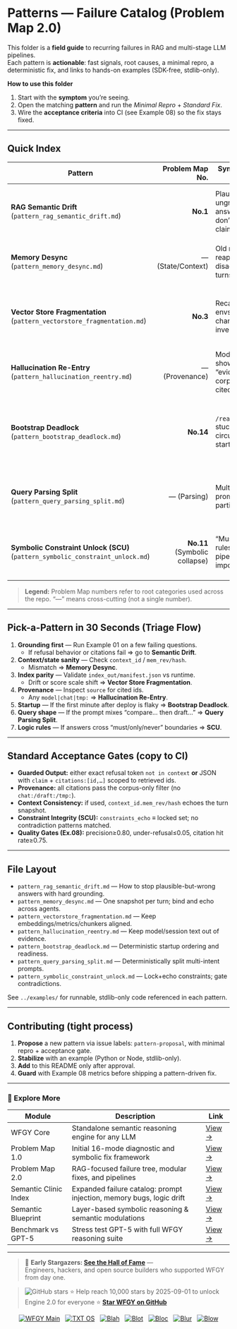 # Patterns — Failure Catalog (Problem Map 2.0)

This folder is a **field guide** to recurring failures in RAG and multi-stage LLM pipelines.  
Each pattern is **actionable**: fast signals, root causes, a minimal repro, a deterministic fix, and links to hands-on examples (SDK-free, stdlib-only).

**How to use this folder**

1) Start with the **symptom** you’re seeing.  
2) Open the matching **pattern** and run the *Minimal Repro* + *Standard Fix*.  
3) Wire the **acceptance criteria** into CI (see Example 08) so the fix stays fixed.

---

## Quick Index

| Pattern | Problem Map No. | Symptoms you’ll see | Fix entrypoint |
|---|---:|---|---|
| **RAG Semantic Drift** (`pattern_rag_semantic_drift.md`) | **No.1** | Plausible but ungrounded answers; citations don’t contain the claim | Example 01 (guarded template), Example 03 (intersection + rerank) |
| **Memory Desync** (`pattern_memory_desync.md`) | — (State/Context) | Old names/IDs reappear; agents disagree across turns | Snapshot `mem_rev/hash` at ingress + echo + gate (Ex.04) |
| **Vector Store Fragmentation** (`pattern_vectorstore_fragmentation.md`) | **No.3** | Recall flips across envs; score scales change; rank inversions | Manifest validation + normalize both sides + score correlation (Ex.05) |
| **Hallucination Re-Entry** (`pattern_hallucination_reentry.md`) | — (Provenance) | Model’s prior text shows up as “evidence”; non-corpus sources cited | Provenance filter + split indices + auditor rule (Ex.06) |
| **Bootstrap Deadlock** (`pattern_bootstrap_deadlock.md`) | **No.14** | `/readyz` stuck/flapping; circular waits at startup | DAG toposort + single warmup owner + sentinel-based readiness (Ex.07) |
| **Query Parsing Split** (`pattern_query_parsing_split.md`) | — (Parsing) | Multi-intent prompts answered partially or mixed | Deterministic split + per-role contracts + handoff gate (Ex.03/04) |
| **Symbolic Constraint Unlock (SCU)** (`pattern_symbolic_constraint_unlock.md`) | **No.11** (Symbolic collapse) | “Must/Only/Never” rules vanish mid-pipeline; impossible states | Lock + echo constraints at every stage; contradiction gate (Ex.03/04/08) |

> **Legend:** Problem Map numbers refer to root categories used across the repo. “—” means cross-cutting (not a single number).

---

## Pick-a-Pattern in 30 Seconds (Triage Flow)

1. **Grounding first** — Run Example 01 on a few failing questions.  
   - If refusal behavior or citations fail ⇒ go to **Semantic Drift**.  
2. **Context/state sanity** — Check `context_id` / `mem_rev/hash`.  
   - Mismatch ⇒ **Memory Desync**.  
3. **Index parity** — Validate `index_out/manifest.json` vs runtime.  
   - Drift or score scale shift ⇒ **Vector Store Fragmentation**.  
4. **Provenance** — Inspect `source` for cited ids.  
   - Any `model|chat|tmp:` ⇒ **Hallucination Re-Entry**.  
5. **Startup** — If the first minute after deploy is flaky ⇒ **Bootstrap Deadlock**.  
6. **Query shape** — If the prompt mixes “compare… then draft…” ⇒ **Query Parsing Split**.  
7. **Logic rules** — If answers cross “must/only/never” boundaries ⇒ **SCU**.

---

## Standard Acceptance Gates (copy to CI)

- **Guarded Output:** either exact refusal token `not in context` **or** JSON with `claim` + `citations:[id,…]` scoped to retrieved ids.  
- **Provenance:** all citations pass the corpus-only filter (no `chat:/draft:/tmp:`).  
- **Context Consistency:** if used, `context_id.mem_rev/hash` echoes the turn snapshot.  
- **Constraint Integrity (SCU):** `constraints_echo` ≡ locked set; no contradiction patterns matched.  
- **Quality Gates (Ex.08):** precision≥0.80, under-refusal≤0.05, citation hit rate≥0.75.

---

## File Layout

- `pattern_rag_semantic_drift.md` — How to stop plausible-but-wrong answers with hard grounding.  
- `pattern_memory_desync.md` — One snapshot per turn; bind and echo across agents.  
- `pattern_vectorstore_fragmentation.md` — Keep embeddings/metrics/chunkers aligned.  
- `pattern_hallucination_reentry.md` — Keep model/session text out of evidence.  
- `pattern_bootstrap_deadlock.md` — Deterministic startup ordering and readiness.  
- `pattern_query_parsing_split.md` — Deterministically split multi-intent prompts.  
- `pattern_symbolic_constraint_unlock.md` — Lock+echo constraints; gate contradictions.

See `../examples/` for runnable, stdlib-only code referenced in each pattern.

---

## Contributing (tight process)

1. **Propose** a new pattern via issue labels: `pattern-proposal`, with minimal repro + acceptance gate.  
2. **Stabilize** with an example (Python or Node, stdlib-only).  
3. **Add** to this README only after approval.  
4. **Guard** with Example 08 metrics before shipping a pattern-driven fix.

---

### 🧭 Explore More

| Module                | Description                                              | Link     |
|-----------------------|----------------------------------------------------------|----------|
| WFGY Core             | Standalone semantic reasoning engine for any LLM         | [View →](https://github.com/onestardao/WFGY/tree/main/core/README.md) |
| Problem Map 1.0       | Initial 16-mode diagnostic and symbolic fix framework    | [View →](https://github.com/onestardao/WFGY/tree/main/ProblemMap/README.md) |
| Problem Map 2.0       | RAG-focused failure tree, modular fixes, and pipelines   | [View →](https://github.com/onestardao/WFGY/blob/main/ProblemMap/rag-architecture-and-recovery.md) |
| Semantic Clinic Index | Expanded failure catalog: prompt injection, memory bugs, logic drift | [View →](https://github.com/onestardao/WFGY/blob/main/ProblemMap/SemanticClinicIndex.md) |
| Semantic Blueprint    | Layer-based symbolic reasoning & semantic modulations   | [View →](https://github.com/onestardao/WFGY/tree/main/SemanticBlueprint/README.md) |
| Benchmark vs GPT-5    | Stress test GPT-5 with full WFGY reasoning suite         | [View →](https://github.com/onestardao/WFGY/tree/main/benchmarks/benchmark-vs-gpt5/README.md) |


---

> 👑 **Early Stargazers: [See the Hall of Fame](https://github.com/onestardao/WFGY/tree/main/stargazers)** —  
> Engineers, hackers, and open source builders who supported WFGY from day one.

> <img src="https://img.shields.io/github/stars/onestardao/WFGY?style=social" alt="GitHub stars"> ⭐ Help reach 10,000 stars by 2025-09-01 to unlock Engine 2.0 for everyone  ⭐ **[Star WFGY on GitHub](https://github.com/onestardao/WFGY)**


<div align="center">

[![WFGY Main](https://img.shields.io/badge/WFGY-Main-red?style=flat-square)](https://github.com/onestardao/WFGY)
&nbsp;
[![TXT OS](https://img.shields.io/badge/TXT%20OS-Reasoning%20OS-orange?style=flat-square)](https://github.com/onestardao/WFGY/tree/main/OS)
&nbsp;
[![Blah](https://img.shields.io/badge/Blah-Semantic%20Embed-yellow?style=flat-square)](https://github.com/onestardao/WFGY/tree/main/OS/BlahBlahBlah)
&nbsp;
[![Blot](https://img.shields.io/badge/Blot-Persona%20Core-green?style=flat-square)](https://github.com/onestardao/WFGY/tree/main/OS/BlotBlotBlot)
&nbsp;
[![Bloc](https://img.shields.io/badge/Bloc-Reasoning%20Compiler-blue?style=flat-square)](https://github.com/onestardao/WFGY/tree/main/OS/BlocBlocBloc)
&nbsp;
[![Blur](https://img.shields.io/badge/Blur-Text2Image%20Engine-navy?style=flat-square)](https://github.com/onestardao/WFGY/tree/main/OS/BlurBlurBlur)
&nbsp;
[![Blow](https://img.shields.io/badge/Blow-Game%20Logic-purple?style=flat-square)](https://github.com/onestardao/WFGY/tree/main/OS/BlowBlowBlow)

</div>

